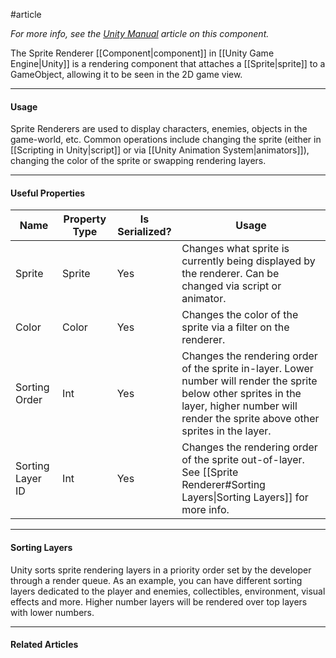 #article

*For more info, see the [Unity Manual](https://docs.unity3d.com/ScriptReference/SpriteRenderer.html) article on this component.*

The Sprite Renderer [[Component|component]] in [[Unity Game Engine|Unity]] is a rendering component that attaches a [[Sprite|sprite]] to a GameObject, allowing it to be seen in the 2D game view.

----
#### Usage

Sprite Renderers are used to display characters, enemies, objects in the game-world, etc. Common operations include changing the sprite (either in [[Scripting in Unity|script]] or via [[Unity Animation System|animators]]), changing the color of the sprite or swapping rendering layers.

----
#### Useful Properties

| **Name**         | **Property Type** | **Is Serialized?** | **Usage**                                                                                                                                                                                        |
| ---------------- | ----------------- | ------------------ | ------------------------------------------------------------------------------------------------------------------------------------------------------------------------------------------------ |
| Sprite           | Sprite            | Yes                | Changes what sprite is currently being displayed by the renderer. Can be changed via script or animator.                                                                                         |
| Color            | Color             | Yes                | Changes the color of the sprite via a filter on the renderer.                                                                                                                                    |
| Sorting Order    | Int               | Yes                | Changes the rendering order of the sprite in-layer. Lower number will render the sprite below other sprites in the layer, higher number will render the sprite above other sprites in the layer. |
| Sorting Layer ID | Int               | Yes                | Changes the rendering order of the sprite out-of-layer. See [[Sprite Renderer#Sorting Layers\|Sorting Layers]] for more info.                                                                    |


----
#### Sorting Layers

Unity sorts sprite rendering layers in a priority order set by the developer through a render queue. As an example, you can have different sorting layers dedicated to the player and enemies, collectibles, environment, visual effects and more. Higher number layers will be rendered over top layers with lower numbers.

----
#### Related Articles

